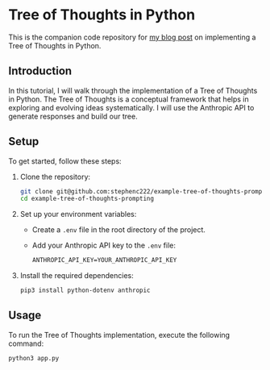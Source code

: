 # Tree of Thoughts in Python

This is the companion code repository for [my blog post](https://stephencollins.tech/posts/how-to-implement-a-tree-of-thoughts-in-python) on implementing a Tree of Thoughts in Python.

## Introduction

In this tutorial, I will walk through the implementation of a Tree of Thoughts in Python. The Tree of Thoughts is a conceptual framework that helps in exploring and evolving ideas systematically. I will use the Anthropic API to generate responses and build our tree.

## Setup

To get started, follow these steps:

1. Clone the repository:

   ```bash
   git clone git@github.com:stephenc222/example-tree-of-thoughts-prompting.git
   cd example-tree-of-thoughts-prompting
   ```

2. Set up your environment variables:

   - Create a `.env` file in the root directory of the project.
   - Add your Anthropic API key to the `.env` file:

     ```txt
     ANTHROPIC_API_KEY=YOUR_ANTHROPIC_API_KEY
     ```

3. Install the required dependencies:

   ```bash
   pip3 install python-dotenv anthropic
   ```

## Usage

To run the Tree of Thoughts implementation, execute the following command:

```bash
python3 app.py
```
